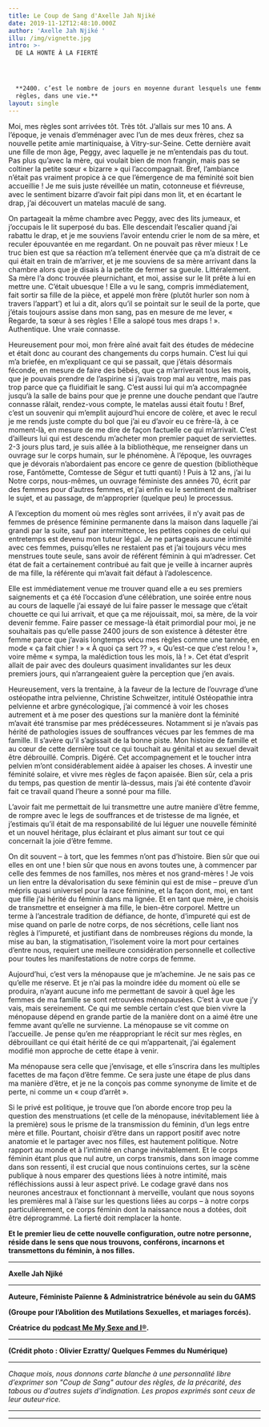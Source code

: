 ```yaml
---
title: Le Coup de Sang d'Axelle Jah Njiké
date: 2019-11-12T12:48:10.000Z
author: 'Axelle Jah Njiké '
illu: /img/vignette.jpg
intro: >-
  DE LA HONTE À LA FIERTÉ




  **2400. c’est le nombre de jours en moyenne durant lesquels une femme aura ses
  règles, dans une vie.**
layout: single
---
```

Moi, mes règles sont arrivées tôt. Très tôt. J’allais sur mes 10 ans. A l’époque, je venais d’emménager avec l’un de mes deux frères, chez sa nouvelle petite amie martiniquaise, à Vitry-sur-Seine. Cette dernière avait une fille de mon âge, Peggy, avec laquelle je ne m’entendais pas du tout. Pas plus qu’avec la mère, qui voulait bien de mon frangin, mais pas se coltiner la petite sœur « bizarre » qui l’accompagnait. Bref, l’ambiance n’était pas vraiment propice à ce que l’émergence de ma féminité soit bien accueillie ! Je me suis juste réveillée un matin, cotonneuse et fiévreuse, avec le sentiment bizarre d’avoir fait pipi dans mon lit, et en écartant le drap, j’ai découvert un matelas maculé de sang. 

On partageait la même chambre avec Peggy, avec des lits jumeaux, et j’occupais le lit superposé du bas. Elle descendait l’escalier quand j’ai rabattu le drap, et je me souviens l’avoir entendu crier le nom de sa mère, et reculer épouvantée en me regardant. On ne pouvait pas rêver mieux ! Le truc bien est que sa réaction m’a tellement énervée que ça m’a distrait de ce qui était en train de m’arriver, et je me souviens de sa mère arrivant dans la chambre alors que je disais à la petite de fermer sa gueule. Littéralement. Sa mère l’a donc trouvée pleurnichant, et moi, assise sur le lit prête à lui en mettre une. C’était ubuesque ! Elle a vu le sang, compris immédiatement, fait sortir sa fille de la pièce, et appelé mon frère (plutôt hurler son nom à travers l’appart’) et lui a dit, alors qu’il se pointait sur le seuil de la porte, que j’étais toujours assise dans mon sang, pas en mesure de me lever, « Regarde, ta sœur à ses règles ! Elle a salopé tous mes draps ! ». Authentique. Une vraie connasse. 

Heureusement pour moi, mon frère aîné avait fait des études de médecine et était donc au courant des changements du corps humain. C’est lui qui m’a briefée, en m’expliquant ce qui se passait, que j’étais désormais féconde, en mesure de faire des bébés, que ça m’arriverait tous les mois, que je pouvais prendre de l’aspirine si j’avais trop mal au ventre, mais pas trop parce que ça fluidifiait le sang. C’est aussi lui qui m’a accompagnée jusqu’à la salle de bains pour que je prenne une douche pendant que l’autre connasse râlait, rendez-vous compte, le matelas aussi était foutu ! Bref, c’est un souvenir qui m’emplit aujourd’hui encore de colère, et avec le recul je me rends juste compte du bol que j’ai eu d’avoir eu ce frère-là, à ce moment-là, en mesure de me dire de façon factuelle ce qui m’arrivait. C’est d’ailleurs lui qui est descendu m’acheter mon premier paquet de serviettes. 2-3 jours plus tard, je suis allée à la bibliothèque, me renseigner dans un ouvrage sur le corps humain, sur le phénomène. À l’époque, les ouvrages que je dévorais n’abordaient pas encore ce genre de question (bibliothèque rose, Fantômette, Comtesse de Ségur et tutti quanti) ! Puis à 12 ans, j’ai lu Notre corps, nous-mêmes, un ouvrage féministe des années 70, écrit par des femmes pour d’autres femmes, et j’ai enfin eu le sentiment de maîtriser le sujet, et au passage, de m’approprier (quelque peu) le processus.

A l’exception du moment où mes règles sont arrivées, il n’y avait pas de femmes de présence féminine permanente dans la maison dans laquelle j’ai grandi par la suite, sauf par intermittence, les petites copines de celui qui entretemps est devenu mon tuteur légal. Je ne partageais aucune intimité avec ces femmes, puisqu’elles ne restaient pas et j’ai toujours vécu mes menstrues toute seule, sans avoir de référent féminin à qui m’adresser. Cet état de fait a certainement contribué au fait que je veille à incarner auprès de ma fille, la référente qui m’avait fait défaut à l’adolescence. 

Elle est immédiatement venue me trouver quand elle a eu ses premiers saignements et ça été l’occasion d’une célébration, une soirée entre nous au cours de laquelle j’ai essayé de lui faire passer le message que c’était chouette ce qui lui arrivait, et que ça me réjouissait, moi, sa mère, de la voir devenir femme. Faire passer ce message-là était primordial pour moi, je ne souhaitais pas qu’elle passe 2400 jours de son existence à détester être femme parce que j’avais longtemps vécu mes règles comme une tannée, en mode « ça fait chier ! » « À quoi ça sert ?? », « Qu’est-ce que c’est relou ! », voire même « sympa, la malédiction tous les mois, là ! ». Cet état d’esprit allait de pair avec des douleurs quasiment invalidantes sur les deux premiers jours, qui n’arrangeaient guère la perception que j’en avais. 

Heureusement, vers la trentaine, à la faveur de la lecture de l’ouvrage d’une ostéopathe intra pelvienne, Christine Schweitzer, intitulé Ostéopathie intra pelvienne et arbre gynécologique, j’ai commencé à voir les choses autrement et à me poser des questions sur la manière dont la féminité m’avait été transmise par mes prédécesseures. Notamment si je n’avais pas hérité de pathologies issues de souffrances vécues par les femmes de ma famille. Il s’avère qu’il s’agissait de la bonne piste. Mon histoire de famille et au cœur de cette dernière tout ce qui touchait au génital et au sexuel devait être débrouillé. Compris. Digéré. Cet accompagnement et le toucher intra pelvien m’ont considérablement aidée à apaiser les choses. A investir une féminité solaire, et vivre mes règles de façon apaisée. Bien sûr, cela a pris du temps, pas question de mentir là-dessus, mais j’ai été contente d’avoir fait ce travail quand l’heure a sonné pour ma fille. 

L’avoir fait me permettait de lui transmettre une autre manière d’être femme, de rompre avec le legs de souffrances et de tristesse de ma lignée, et j’estimais qu’il était de ma responsabilité de lui léguer une nouvelle féminité et un nouvel héritage, plus éclairant et plus aimant sur tout ce qui concernait la joie d’être femme. 

On dit souvent – à tort, que les femmes n’ont pas d’histoire. Bien sûr que oui elles en ont une ! bien sûr que nous en avons toutes une, à commencer par celle des femmes de nos familles, nos mères et nos grand-mères ! Je vois un lien entre la dévalorisation du sexe féminin qui est de mise – preuve d’un mépris quasi universel pour la race féminine, et la façon dont, moi, en tant que fille j’ai hérité du féminin dans ma lignée. Et en tant que mère, je choisis de transmettre et enseigner à ma fille, le bien-être corporel. Mettre un terme à l’ancestrale tradition de défiance, de honte, d’impureté qui est de mise quand on parle de notre corps, de nos sécrétions, celle liant nos règles à l’impureté, et justifiant dans de nombreuses régions du monde, la mise au ban, la stigmatisation, l’isolement voire la mort pour certaines d’entre nous, requiert une meilleure considération personnelle et collective pour toutes les manifestations de notre corps de femme. 

Aujourd’hui, c’est vers la ménopause que je m’achemine. Je ne sais pas ce qu’elle me réserve.  Et je n’ai pas la moindre idée du moment où elle se produira, n’ayant aucune info me permettant de savoir à quel âge les femmes de ma famille se sont retrouvées ménopausées.  C’est à vue que j’y vais, mais sereinement. Ce qui me semble certain c’est que bien vivre la ménopause dépend en grande partie de la manière dont on a aimé être une femme avant qu’elle ne survienne. La ménopause se vit comme on l’accueille. Je pense qu’en me réappropriant le récit sur mes règles, en débrouillant ce qui était hérité de ce qui m’appartenait, j’ai également modifié mon approche de cette étape à venir. 

Ma ménopause sera celle que j’envisage, et elle s’inscrira dans les multiples facettes de ma façon d’être femme. Ce sera juste une étape de plus dans ma manière d’être, et je ne la conçois pas comme synonyme de limite et de perte, ni comme un « coup d’arrêt ». 

Si le privé est politique, je trouve que l’on aborde encore trop peu la question des menstruations (et celle de la ménopause, inévitablement liée à la première) sous le prisme de la transmission du féminin, d’un legs entre mère et fille. Pourtant, choisir d’être dans un rapport positif avec notre anatomie et le partager avec nos filles, est hautement politique. Notre rapport au monde et à l’intimité en change inévitablement. Et le corps féminin étant plus que nul autre, un corps transmis, dans son image comme dans son ressenti, il est crucial que nous continuions certes, sur la scène publique à nous emparer des questions liées à notre intimité, mais réfléchissions aussi à leur aspect privé. Le codage gravé dans nos neurones ancestraux et fonctionnant à merveille, voulant que nous soyons les premières mal à l’aise sur les questions liées au corps – à notre corps particulièrement, ce corps féminin dont la naissance nous a dotées, doit être déprogrammé. La fierté doit remplacer la honte.

**Et le premier lieu de cette nouvelle configuration, outre notre personne, réside dans le sens que nous trouvons, conférons, incarnons et transmettons du féminin, à nos filles.** 

- - -

**Axelle Jah Njiké**

- - -

**Auteure, Féministe Païenne & Administratrice bénévole au sein du GAMS** 

**(Groupe pour l’Abolition des Mutilations Sexuelles, et mariages forcés).** 

**Créatrice du** [**podcast Me My Sexe and I®**](http://memysexeandi.fr)**.**  

- - -

**(Crédit photo : Olivier Ezratty/ Quelques Femmes du Numérique)**

****

_Chaque mois, nous donnons carte blanche à une personnalité libre d’exprimer son "Coup de Sang" autour des règles, de la précarité, des tabous ou d'autres sujets d'indignation. Les propos exprimés sont ceux de leur auteur·rice._

- - -

- - -
